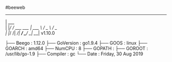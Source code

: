 #beeweb
______
| ___ \
| |_/ /  ___   ___
| ___ \ / _ \ / _ \
| |_/ /|  __/|  __/
\____/  \___| \___| v1.10.0

├── Beego     : 1.12.0
├── GoVersion : go1.9.4
├── GOOS      : linux
├── GOARCH    : amd64
├── NumCPU    : 8
├── GOPATH    : 
├── GOROOT    : /usr/lib/go-1.9
├── Compiler  : gc
└── Date      : Friday, 30 Aug 2019
